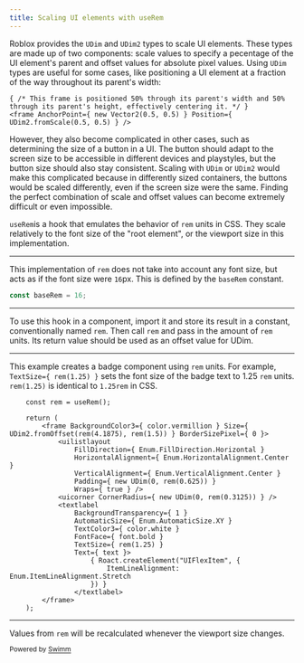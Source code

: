 ```yaml
---
title: Scaling UI elements with useRem
---
```

Roblox provides the `UDim` and `UDim2` types to scale UI elements. These types are made up of two components: scale values to specify a pecentage of the UI element's parent and offset values for absolute pixel values. Using `UDim` types are useful for some cases, like positioning a UI element at a fraction of the way throughout its parent's width:

```tsx
{ /* This frame is positioned 50% through its parent's width and 50% through its parent's height, effectively centering it. */ }
<frame AnchorPoint={ new Vector2(0.5, 0.5) } Position={ UDim2.fromScale(0.5, 0.5) } />
```

However, they also become complicated in other cases, such as determining the size of a button in a UI. The button should adapt to the screen size to be accessible in different devices and playstyles, but the button size should also stay consistent. Scaling with `UDim` or `UDim2` would make this complicated because in differently sized containers, the buttons would be scaled differently, even if the screen size were the same. Finding the perfect combination of scale and offset values can become extremely difficult or even impossible.

<SwmToken path="/src/client/hooks/use-rem.ts" pos="18:6:6" line-data="export default function useRem() {">`useRem`</SwmToken>is a hook that emulates the behavior of `rem` units in CSS. They scale relatively to the font size of the "root element", or the viewport size in this implementation.

<SwmSnippet path="/src/client/hooks/use-rem.ts" line="6" collapsed>

---

This implementation of `rem` does not take into account any font size, but acts as if the font size were <SwmToken path="/src/client/hooks/use-rem.ts" pos="6:6:6" line-data="const baseRem = 16;">`16`</SwmToken>px. This is defined by the <SwmToken path="/src/client/hooks/use-rem.ts" pos="6:2:2" line-data="const baseRem = 16;">`baseRem`</SwmToken> constant.

```typescript
const baseRem = 16;
```

---

</SwmSnippet>

To use this hook in a component, import it and store its result in a constant, conventionally named `rem`. Then call `rem` and pass in the amount of `rem` units. Its return value should be used as an offset value for UDim.

<SwmSnippet path="/src/client/components/badge.tsx" line="6">

---

This example creates a badge component using `rem` units. For example, <SwmToken path="/src/client/components/badge.tsx" pos="22:1:12" line-data="				TextSize={ rem(1.25) }">`TextSize={ rem(1.25) }`</SwmToken> sets the font size of the badge text to 1.25 `rem` units. <SwmToken path="/src/client/components/badge.tsx" pos="22:5:10" line-data="				TextSize={ rem(1.25) }">`rem(1.25)`</SwmToken> is identical to `1.25rem` in CSS.

```tsx
	const rem = useRem();

	return (
		<frame BackgroundColor3={ color.vermillion } Size={ UDim2.fromOffset(rem(4.1875), rem(1.5)) } BorderSizePixel={ 0 }>
			<uilistlayout
				FillDirection={ Enum.FillDirection.Horizontal }
				HorizontalAlignment={ Enum.HorizontalAlignment.Center }
				VerticalAlignment={ Enum.VerticalAlignment.Center }
				Padding={ new UDim(0, rem(0.625)) }
				Wraps={ true } />
			<uicorner CornerRadius={ new UDim(0, rem(0.3125)) } />
			<textlabel
				BackgroundTransparency={ 1 }
				AutomaticSize={ Enum.AutomaticSize.XY }
				TextColor3={ color.white }
				FontFace={ font.bold }
				TextSize={ rem(1.25) }
				Text={ text }>
					{ Roact.createElement("UIFlexItem", {
						ItemLineAlignment: Enum.ItemLineAlignment.Stretch
					}) }
				</textlabel>
		</frame>
	);
```

---

</SwmSnippet>

Values from `rem` will be recalculated whenever the viewport size changes.

<SwmMeta version="3.0.0" repo-id="Z2l0aHViJTNBJTNBcGFydGllcyUzQSUzQU1hY2F5bGFNYXJ2ZWxvdXM4MQ==" repo-name="parties"><sup>Powered by [Swimm](https://app.swimm.io/)</sup></SwmMeta>

